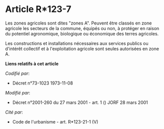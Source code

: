 # Article R*123-7

Les zones agricoles sont dites "zones A". Peuvent être classés en zone agricole les secteurs de la commune, équipés ou non, à
protéger en raison du potentiel agronomique, biologique ou économique des terres agricoles.

Les constructions et installations nécessaires aux services publics ou d'intérêt collectif et à l'exploitation agricole sont
seules autorisées en zone A.

**Liens relatifs à cet article**

_Codifié par_:

  - Décret n°73-1023 1973-11-08

_Modifié par_:

  - Décret n°2001-260 du 27 mars 2001 - art. 1 () JORF 28 mars 2001

_Cité par_:

  - Code de l'urbanisme - art. R*123-21-1 (V)
